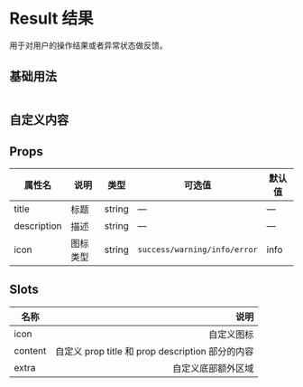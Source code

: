 # Result 结果

用于对用户的操作结果或者异常状态做反馈。

## 基础用法

<div class="demo-block" style="display: flex">
    <ivy-result
    icon="success"
    title="Success Tip"
    description="this is description"
    >
    <template #extra>
        <ivy-button>操作</ivy-button>
    </template>
    </ivy-result>
    <ivy-result
    icon="warning"
    title="Warning Tip"
    description="this is description"
    >
    <template #extra>
        <ivy-button>操作</ivy-button>
    </template>
    </ivy-result>
    <ivy-result
    icon="error"
    title="Error Tip"
    description="this is description"
    >
    <template #extra>
        <ivy-button>操作</ivy-button>
    </template>
    </ivy-result>
    <ivy-result
    icon="info"
    title="Info Tip"
    description="this is description"
    >
    <template #extra>
        <ivy-button>操作</ivy-button>
    </template>
    </ivy-result>
</div>

## 自定义内容

<div class="demo-block">
    <ivy-result
    icon="error"
    title="Error Tip"
    description="this is description"
    >
    <template #icon>
        <ivy-icon name="promotion"></ivy-icon>
    </template>
    <template #content>
        slot content 使用来自定义 prop title 和 prop description 部分的内容
    </template>
    <template #extra>
        <ivy-button>操作</ivy-button>
    </template>
    </ivy-result>
</div>

## Props

|属性名|说明|类型|可选值|默认值|
|-|-|-|-|-|
|title|标题|string|—|—|
|description|描述|string|—|—|
|icon|图标类型|string|`success/warning/info/error`|info|

## Slots

|名称|说明|
|-|-:|
|icon|自定义图标|
|content|自定义 prop title 和 prop description 部分的内容|
|extra|自定义底部额外区域|